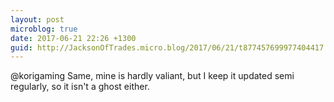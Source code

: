 ```yaml
---
layout: post
microblog: true
date: 2017-06-21 22:26 +1300
guid: http://JacksonOfTrades.micro.blog/2017/06/21/t877457699977404417.html
---
```

@korigaming Same, mine is hardly valiant, but I keep it updated semi regularly, so it isn't a ghost either.
